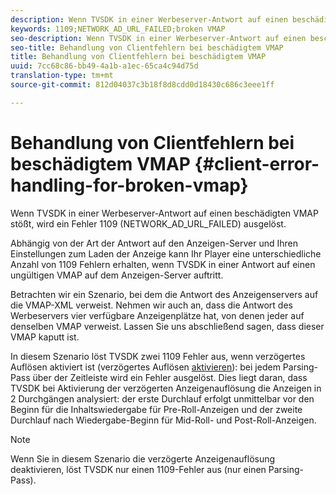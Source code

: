 ```yaml
---
description: Wenn TVSDK in einer Werbeserver-Antwort auf einen beschädigten VMAP stößt, wird ein Fehler 1109 (NETWORK_AD_URL_FAILED) ausgelöst.
keywords: 1109;NETWORK_AD_URL_FAILED;broken VMAP
seo-description: Wenn TVSDK in einer Werbeserver-Antwort auf einen beschädigten VMAP stößt, wird ein Fehler 1109 (NETWORK_AD_URL_FAILED) ausgelöst.
seo-title: Behandlung von Clientfehlern bei beschädigtem VMAP
title: Behandlung von Clientfehlern bei beschädigtem VMAP
uuid: 7cc68c86-bb49-4a1b-a1ec-65ca4c94d75d
translation-type: tm+mt
source-git-commit: 812d04037c3b18f8d8cdd0d18430c686c3eee1ff

---
```



# Behandlung von Clientfehlern bei beschädigtem VMAP {#client-error-handling-for-broken-vmap}

Wenn TVSDK in einer Werbeserver-Antwort auf einen beschädigten VMAP stößt, wird ein Fehler 1109 (NETWORK_AD_URL_FAILED) ausgelöst.

Abhängig von der Art der Antwort auf den Anzeigen-Server und Ihren Einstellungen zum Laden der Anzeige kann Ihr Player eine unterschiedliche Anzahl von 1109 Fehlern erhalten, wenn TVSDK in einer Antwort auf einen ungültigen VMAP auf dem Anzeigen-Server auftritt.

Betrachten wir ein Szenario, bei dem die Antwort des Anzeigenservers auf die VMAP-XML verweist. Nehmen wir auch an, dass die Antwort des Werbeservers vier verfügbare Anzeigenplätze hat, von denen jeder auf denselben VMAP verweist. Lassen Sie uns abschließend sagen, dass dieser VMAP kaputt ist.

In diesem Szenario löst TVSDK zwei 1109 Fehler aus, wenn verzögertes Auflösen aktiviert ist (verzögertes Auflösen [aktivieren](../../../tvsdk-2.7-for-android/ad-insertion/c-psdk-android-2.7-lazy-ad-resolving/t-psdk-android-2.7-enable-lazy-ad-resolving.md)): bei jedem Parsing-Pass über der Zeitleiste wird ein Fehler ausgelöst. Dies liegt daran, dass TVSDK bei Aktivierung der verzögerten Anzeigenauflösung die Anzeigen in 2 Durchgängen analysiert: der erste Durchlauf erfolgt unmittelbar vor den Beginn für die Inhaltswiedergabe für Pre-Roll-Anzeigen und der zweite Durchlauf nach Wiedergabe-Beginn für Mid-Roll- und Post-Roll-Anzeigen.

>[!NOTE]
>
>Wenn Sie in diesem Szenario die verzögerte Anzeigenauflösung deaktivieren, löst TVSDK nur einen 1109-Fehler aus (nur einen Parsing-Pass).

